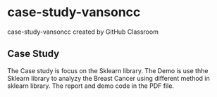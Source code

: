 # case-study-vansoncc
case-study-vansoncc created by GitHub Classroom
## Case Study
The Case study is focus on the Sklearn library.
The Demo is use thhe Sklearn library to analyzy the Breast Cancer using different method in sklearn library.
The report and demo code in the PDF file.
